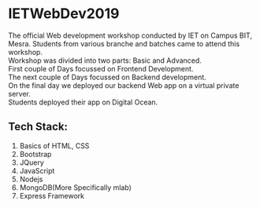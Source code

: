 # IETWebDev2019
The official Web development workshop conducted by IET on Campus BIT, Mesra.
Students from various branche and batches came to attend this workshop.</br>
Workshop was divided into two parts: Basic and Advanced.</br>
First couple of Days focussed on Frontend Development.</br>
The next couple of Days focussed on Backend development.</br>
On the final day we deployed our backend Web app on a virtual private server.</br>
Students deployed their app on Digital Ocean.</br>
## Tech Stack:
1. Basics of HTML, CSS
2. Bootstrap
3. JQuery
4. JavaScript
5. Nodejs
6. MongoDB(More Specifically mlab)
7. Express Framework

